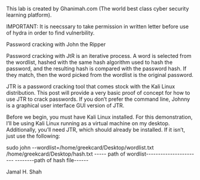
This lab is created by Ghanimah.com (The world best class cyber security learning platform).

IMPORTANT: It is neecssary to take permission in written letter before use of hydra in order to find vulnerbility. 


Password cracking with John the Ripper


Password cracking with JtR is an iterative process. A word is selected from the wordlist, hashed with the same hash algorithm 
used to hash the password, and the resulting hash is compared with the password hash. If they match, then the word picked from the 
wordlist is the original password.

JTR is a password cracking tool that comes stock with the Kali Linux distribution. This post will provide a very basic proof of concept 
for how to use JTR to crack passwords. If you don’t prefer the command line, Johnny is a graphical user interface GUI version of JTR.

Before we begin, you must have Kali Linux installed. For this demonstration, I’ll be using Kali Linux running as a virtual machine on my desktop. 
Additionally, you’ll need JTR, which should already be installed. If it isn’t, just use the following:


sudo john --wordlist=/home/greekcard/Desktop/wordlist.txt /home/greekcard/Desktop/hash.txt
            ----- path of wordlist-----------------------  --------path of hash file------
            
            
            
Jamal H. Shah
            
            
            
             

